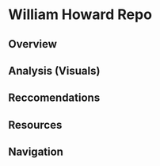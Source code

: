 # William Howard Repo

## Overview

## Analysis (Visuals)

## Reccomendations

## Resources

## Navigation
